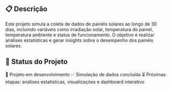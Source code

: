 
## 📋 Descrição

Este projeto simula a coleta de dados de painéis solares ao longo de 30 dias, incluindo variáveis como irradiação solar, temperatura do painel, temperatura ambiente e status de funcionamento. O objetivo é realizar análises estatísticas e gerar insights sobre o desempenho dos painéis solares.

## 🚀 Status do Projeto

🚧 Projeto em desenvolvimento
✅ Simulação de dados concluída
⏳ Próximas etapas: análises estatísticas, visualizações e dashboard interativo
